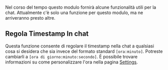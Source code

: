 Nel corso del tempo questo modulo fornirà alcune funzionalità utili per la chat. Attualmente c'è solo una funzione per questo modulo, ma ne arriveranno presto altre.

## Regola Timestamp In chat

Questa funzione consente di regolare il timestamp nella chat a qualsiasi cosa si desidera che sia invece del formato standard `[ora:minuto]`. Potreste cambiarli a `[ora di giorno:minuto:secondo]`. È possibile trovare informazioni su come personalizzare l'ora nella pagina [Settings](../../settings.md#moment-js).
